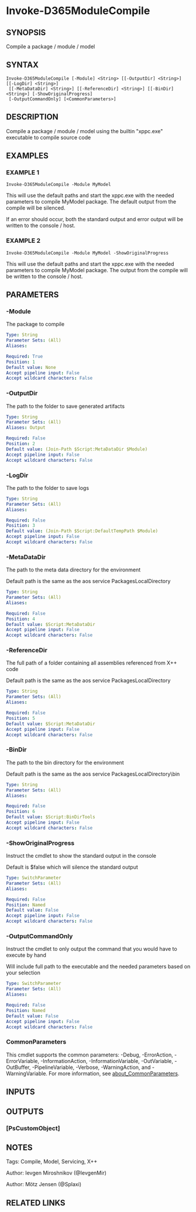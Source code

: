 ﻿---
external help file: d365fo.tools-help.xml
Module Name: d365fo.tools
online version:
schema: 2.0.0
---

# Invoke-D365ModuleCompile

## SYNOPSIS
Compile a package / module / model

## SYNTAX

```
Invoke-D365ModuleCompile [-Module] <String> [[-OutputDir] <String>] [[-LogDir] <String>]
 [[-MetaDataDir] <String>] [[-ReferenceDir] <String>] [[-BinDir] <String>] [-ShowOriginalProgress]
 [-OutputCommandOnly] [<CommonParameters>]
```

## DESCRIPTION
Compile a package / module / model using the builtin "xppc.exe" executable to compile source code

## EXAMPLES

### EXAMPLE 1
```
Invoke-D365ModuleCompile -Module MyModel
```

This will use the default paths and start the xppc.exe with the needed parameters to compile MyModel package.
The default output from the compile will be silenced.

If an error should occur, both the standard output and error output will be written to the console / host.

### EXAMPLE 2
```
Invoke-D365ModuleCompile -Module MyModel -ShowOriginalProgress
```

This will use the default paths and start the xppc.exe with the needed parameters to compile MyModel package.
The output from the compile will be written to the console / host.

## PARAMETERS

### -Module
The package to compile

```yaml
Type: String
Parameter Sets: (All)
Aliases:

Required: True
Position: 1
Default value: None
Accept pipeline input: False
Accept wildcard characters: False
```

### -OutputDir
The path to the folder to save generated artifacts

```yaml
Type: String
Parameter Sets: (All)
Aliases: Output

Required: False
Position: 2
Default value: (Join-Path $Script:MetaDataDir $Module)
Accept pipeline input: False
Accept wildcard characters: False
```

### -LogDir
The path to the folder to save logs

```yaml
Type: String
Parameter Sets: (All)
Aliases:

Required: False
Position: 3
Default value: (Join-Path $Script:DefaultTempPath $Module)
Accept pipeline input: False
Accept wildcard characters: False
```

### -MetaDataDir
The path to the meta data directory for the environment

Default path is the same as the aos service PackagesLocalDirectory

```yaml
Type: String
Parameter Sets: (All)
Aliases:

Required: False
Position: 4
Default value: $Script:MetaDataDir
Accept pipeline input: False
Accept wildcard characters: False
```

### -ReferenceDir
The full path of a folder containing all assemblies referenced from X++ code

Default path is the same as the aos service PackagesLocalDirectory

```yaml
Type: String
Parameter Sets: (All)
Aliases:

Required: False
Position: 5
Default value: $Script:MetaDataDir
Accept pipeline input: False
Accept wildcard characters: False
```

### -BinDir
The path to the bin directory for the environment

Default path is the same as the aos service PackagesLocalDirectory\bin

```yaml
Type: String
Parameter Sets: (All)
Aliases:

Required: False
Position: 6
Default value: $Script:BinDirTools
Accept pipeline input: False
Accept wildcard characters: False
```

### -ShowOriginalProgress
Instruct the cmdlet to show the standard output in the console

Default is $false which will silence the standard output

```yaml
Type: SwitchParameter
Parameter Sets: (All)
Aliases:

Required: False
Position: Named
Default value: False
Accept pipeline input: False
Accept wildcard characters: False
```

### -OutputCommandOnly
Instruct the cmdlet to only output the command that you would have to execute by hand

Will include full path to the executable and the needed parameters based on your selection

```yaml
Type: SwitchParameter
Parameter Sets: (All)
Aliases:

Required: False
Position: Named
Default value: False
Accept pipeline input: False
Accept wildcard characters: False
```

### CommonParameters
This cmdlet supports the common parameters: -Debug, -ErrorAction, -ErrorVariable, -InformationAction, -InformationVariable, -OutVariable, -OutBuffer, -PipelineVariable, -Verbose, -WarningAction, and -WarningVariable. For more information, see [about_CommonParameters](http://go.microsoft.com/fwlink/?LinkID=113216).

## INPUTS

## OUTPUTS

### [PsCustomObject]
## NOTES
Tags: Compile, Model, Servicing, X++

Author: Ievgen Miroshnikov (@IevgenMir)

Author: Mötz Jensen (@Splaxi)

## RELATED LINKS
